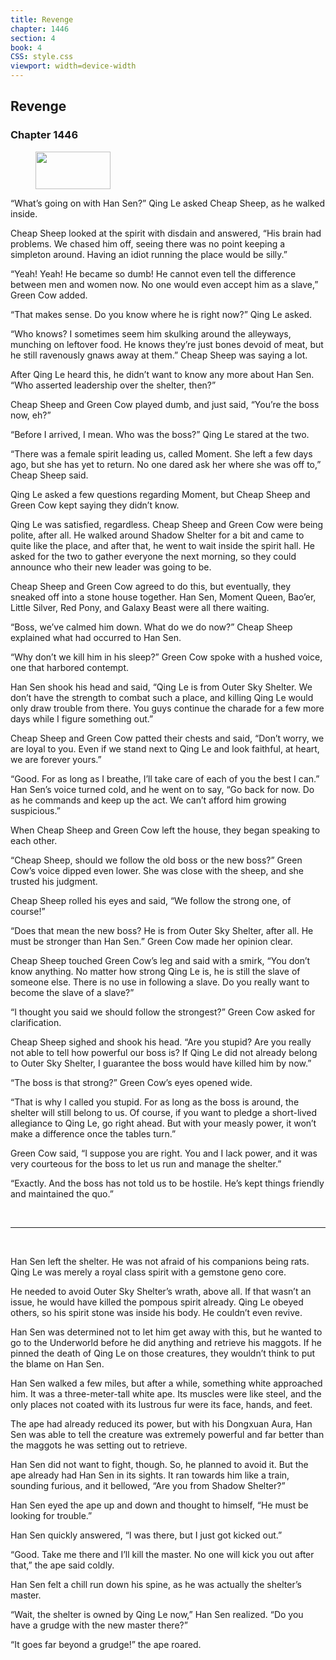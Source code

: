 ```yaml
---
title: Revenge
chapter: 1446
section: 4
book: 4
CSS: style.css
viewport: width=device-width
---
```


## Revenge

### Chapter 1446

<figure>
	<img src="../Images/gem.gif" alt="" id="gem" width="120" height="60" />
</figure>

“What’s going on with Han Sen?” Qing Le asked Cheap Sheep, as he walked inside.

Cheap Sheep looked at the spirit with disdain and answered, “His brain had problems. We chased him off, seeing there was no point keeping a simpleton around. Having an idiot running the place would be silly.”

“Yeah! Yeah! He became so dumb! He cannot even tell the difference between men and women now. No one would even accept him as a slave,” Green Cow added.

“That makes sense. Do you know where he is right now?” Qing Le asked.

“Who knows? I sometimes seem him skulking around the alleyways, munching on leftover food. He knows they’re just bones devoid of meat, but he still ravenously gnaws away at them.” Cheap Sheep was saying a lot.

After Qing Le heard this, he didn’t want to know any more about Han Sen. “Who asserted leadership over the shelter, then?”

Cheap Sheep and Green Cow played dumb, and just said, “You’re the boss now, eh?”

“Before I arrived, I mean. Who was the boss?” Qing Le stared at the two.

“There was a female spirit leading us, called Moment. She left a few days ago, but she has yet to return. No one dared ask her where she was off to,” Cheap Sheep said.

Qing Le asked a few questions regarding Moment, but Cheap Sheep and Green Cow kept saying they didn’t know.

Qing Le was satisfied, regardless. Cheap Sheep and Green Cow were being polite, after all. He walked around Shadow Shelter for a bit and came to quite like the place, and after that, he went to wait inside the spirit hall. He asked for the two to gather everyone the next morning, so they could announce who their new leader was going to be.

Cheap Sheep and Green Cow agreed to do this, but eventually, they sneaked off into a stone house together. Han Sen, Moment Queen, Bao’er, Little Silver, Red Pony, and Galaxy Beast were all there waiting.

“Boss, we’ve calmed him down. What do we do now?” Cheap Sheep explained what had occurred to Han Sen.

“Why don’t we kill him in his sleep?” Green Cow spoke with a hushed voice, one that harbored contempt.

Han Sen shook his head and said, “Qing Le is from Outer Sky Shelter. We don’t have the strength to combat such a place, and killing Qing Le would only draw trouble from there. You guys continue the charade for a few more days while I figure something out.”

Cheap Sheep and Green Cow patted their chests and said, “Don’t worry, we are loyal to you. Even if we stand next to Qing Le and look faithful, at heart, we are forever yours.”

“Good. For as long as I breathe, I’ll take care of each of you the best I can.” Han Sen’s voice turned cold, and he went on to say, “Go back for now. Do as he commands and keep up the act. We can’t afford him growing suspicious.”

When Cheap Sheep and Green Cow left the house, they began speaking to each other.

“Cheap Sheep, should we follow the old boss or the new boss?” Green Cow’s voice dipped even lower. She was close with the sheep, and she trusted his judgment.

Cheap Sheep rolled his eyes and said, “We follow the strong one, of course!”

“Does that mean the new boss? He is from Outer Sky Shelter, after all. He must be stronger than Han Sen.” Green Cow made her opinion clear.

Cheap Sheep touched Green Cow’s leg and said with a smirk, “You don’t know anything. No matter how strong Qing Le is, he is still the slave of someone else. There is no use in following a slave. Do you really want to become the slave of a slave?”

“I thought you said we should follow the strongest?” Green Cow asked for clarification.

Cheap Sheep sighed and shook his head. “Are you stupid? Are you really not able to tell how powerful our boss is? If Qing Le did not already belong to Outer Sky Shelter, I guarantee the boss would have killed him by now.”

“The boss is that strong?” Green Cow’s eyes opened wide.

“That is why I called you stupid. For as long as the boss is around, the shelter will still belong to us. Of course, if you want to pledge a short-lived allegiance to Qing Le, go right ahead. But with your measly power, it won’t make a difference once the tables turn.”

Green Cow said, “I suppose you are right. You and I lack power, and it was very courteous for the boss to let us run and manage the shelter.”

“Exactly. And the boss has not told us to be hostile. He’s kept things friendly and maintained the quo.”

<br>

*****

<br>

Han Sen left the shelter. He was not afraid of his companions being rats. Qing Le was merely a royal class spirit with a gemstone geno core.

He needed to avoid Outer Sky Shelter’s wrath, above all. If that wasn’t an issue, he would have killed the pompous spirit already. Qing Le obeyed others, so his spirit stone was inside his body. He couldn’t even revive.

Han Sen was determined not to let him get away with this, but he wanted to go to the Underworld before he did anything and retrieve his maggots. If he pinned the death of Qing Le on those creatures, they wouldn’t think to put the blame on Han Sen.

Han Sen walked a few miles, but after a while, something white approached him. It was a three-meter-tall white ape. Its muscles were like steel, and the only places not coated with its lustrous fur were its face, hands, and feet.

The ape had already reduced its power, but with his Dongxuan Aura, Han Sen was able to tell the creature was extremely powerful and far better than the maggots he was setting out to retrieve.

Han Sen did not want to fight, though. So, he planned to avoid it. But the ape already had Han Sen in its sights. It ran towards him like a train, sounding furious, and it bellowed, “Are you from Shadow Shelter?”

Han Sen eyed the ape up and down and thought to himself, “He must be looking for trouble.”

Han Sen quickly answered, “I was there, but I just got kicked out.”

“Good. Take me there and I’ll kill the master. No one will kick you out after that,” the ape said coldly.

Han Sen felt a chill run down his spine, as he was actually the shelter’s master.

“Wait, the shelter is owned by Qing Le now,” Han Sen realized. “Do you have a grudge with the new master there?”

“It goes far beyond a grudge!” the ape roared.